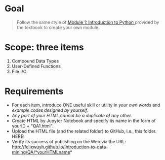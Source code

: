 # Goal #
> Follow the same style of <a href="http://www.cse.msu.edu/~ptan/dmbook/tutorials/tutorial1/tutorial1.html" target="_blank"> Module 1: Introduction to Python </a> provided by the textbook to create your own module.

# Scope: three items #
1. Compound Data Types
2. User-Defined Functions
3. File I/O

# Requirements #
- For each item, introduce ONE useful skill or utility in *your own words* and *example codes designed by yourself*.
- *Any part of your HTML cannot be a duplicate of any other.*
- Create HTML by Jupyter Notebook and specify its name in the form of yourID + "QA1.html".
- Upload the HTML file (and the related folder) to GitHub, i.e., this folder. HERE!
- Verify its success of publishing on the Web via the URL: http://felixwuyh.github.io/introduction-to-data-mining/QA/*yourHTMLname*

